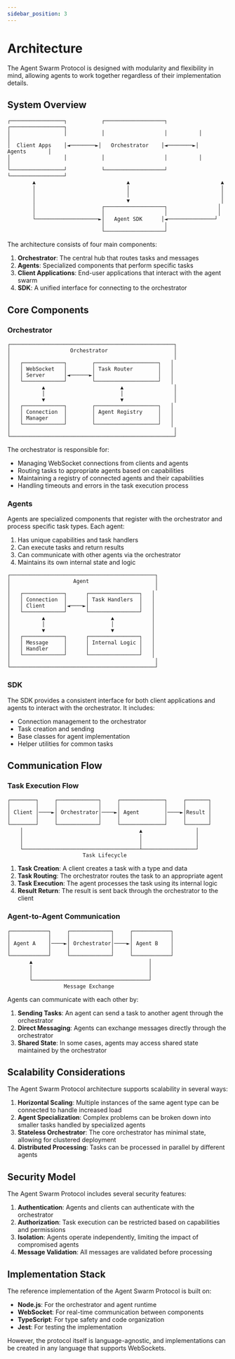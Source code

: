 ```yaml
---
sidebar_position: 3
---
```


# Architecture

The Agent Swarm Protocol is designed with modularity and flexibility in mind, allowing agents to work together regardless of their implementation details.

## System Overview

```
┌─────────────────┐           ┌───────────────────┐          ┌─────────────────┐
│                 │           │                   │          │                 │
│  Client Apps    │◄────────►│   Orchestrator    │◄────────►│    Agents       │
│                 │           │                   │          │                 │
└─────────────────┘           └───────────────────┘          └─────────────────┘
        ▲                             ▲                             ▲
        │                             │                             │
        │                             │                             │
        │                             ▼                             │
        │                     ┌───────────────────┐                │
        │                     │                   │                │
        └────────────────────►│   Agent SDK      │◄───────────────┘
                              │                   │
                              └───────────────────┘
```

The architecture consists of four main components:

1. **Orchestrator**: The central hub that routes tasks and messages
2. **Agents**: Specialized components that perform specific tasks
3. **Client Applications**: End-user applications that interact with the agent swarm
4. **SDK**: A unified interface for connecting to the orchestrator

## Core Components

### Orchestrator

```
┌────────────────────────────────────────────────────┐
│                   Orchestrator                     │
│                                                    │
│   ┌─────────────┐        ┌────────────────────┐   │
│   │ WebSocket   │        │ Task Router        │   │
│   │ Server      │◄──────►│                    │   │
│   └─────────────┘        └────────────────────┘   │
│          ▲                        ▲                │
│          │                        │                │
│          ▼                        ▼                │
│   ┌─────────────┐        ┌────────────────────┐   │
│   │ Connection  │        │ Agent Registry     │   │
│   │ Manager     │        │                    │   │
│   └─────────────┘        └────────────────────┘   │
│                                                    │
└────────────────────────────────────────────────────┘
```

The orchestrator is responsible for:

- Managing WebSocket connections from clients and agents
- Routing tasks to appropriate agents based on capabilities
- Maintaining a registry of connected agents and their capabilities
- Handling timeouts and errors in the task execution process

### Agents

Agents are specialized components that register with the orchestrator and process specific task types. Each agent:

1. Has unique capabilities and task handlers
2. Can execute tasks and return results
3. Can communicate with other agents via the orchestrator
4. Maintains its own internal state and logic

```
┌──────────────────────────────────────────────┐
│                    Agent                     │
│                                              │
│   ┌─────────────┐      ┌────────────────┐   │
│   │ Connection  │      │ Task Handlers  │   │
│   │ Client      │◄────►│                │   │
│   └─────────────┘      └────────────────┘   │
│          ▲                     ▲            │
│          │                     │            │
│          ▼                     ▼            │
│   ┌─────────────┐      ┌────────────────┐   │
│   │ Message     │      │ Internal Logic │   │
│   │ Handler     │      │                │   │
│   └─────────────┘      └────────────────┘   │
│                                              │
└──────────────────────────────────────────────┘
```

### SDK

The SDK provides a consistent interface for both client applications and agents to interact with the orchestrator. It includes:

- Connection management to the orchestrator
- Task creation and sending
- Base classes for agent implementation
- Helper utilities for common tasks

## Communication Flow

### Task Execution Flow

```
┌────────┐     ┌─────────────┐     ┌──────────────┐     ┌───────┐
│        │     │             │     │              │     │       │
│ Client │────►│ Orchestrator│────►│ Agent        │────►│Result │
│        │     │             │     │              │     │       │
└────────┘     └─────────────┘     └──────────────┘     └───────┘
    │                                     ▲                 │
    │                                     │                 │
    │                                     │                 │
    └─────────────────────────────────────┴─────────────────┘
                        Task Lifecycle
```

1. **Task Creation**: A client creates a task with a type and data
2. **Task Routing**: The orchestrator routes the task to an appropriate agent
3. **Task Execution**: The agent processes the task using its internal logic
4. **Result Return**: The result is sent back through the orchestrator to the client

### Agent-to-Agent Communication

```
┌────────────┐     ┌─────────────┐     ┌────────────┐
│            │     │             │     │            │
│ Agent A    │────►│ Orchestrator│────►│ Agent B    │
│            │     │             │     │            │
└────────────┘     └─────────────┘     └────────────┘
       ▲                                     │
       │                                     │
       │                                     │
       └─────────────────────────────────────┘
                  Message Exchange
```

Agents can communicate with each other by:

1. **Sending Tasks**: An agent can send a task to another agent through the orchestrator
2. **Direct Messaging**: Agents can exchange messages directly through the orchestrator
3. **Shared State**: In some cases, agents may access shared state maintained by the orchestrator

## Scalability Considerations

The Agent Swarm Protocol architecture supports scalability in several ways:

1. **Horizontal Scaling**: Multiple instances of the same agent type can be connected to handle increased load
2. **Agent Specialization**: Complex problems can be broken down into smaller tasks handled by specialized agents
3. **Stateless Orchestrator**: The core orchestrator has minimal state, allowing for clustered deployment
4. **Distributed Processing**: Tasks can be processed in parallel by different agents

## Security Model

The Agent Swarm Protocol includes several security features:

1. **Authentication**: Agents and clients can authenticate with the orchestrator
2. **Authorization**: Task execution can be restricted based on capabilities and permissions
3. **Isolation**: Agents operate independently, limiting the impact of compromised agents
4. **Message Validation**: All messages are validated before processing

## Implementation Stack

The reference implementation of the Agent Swarm Protocol is built on:

- **Node.js**: For the orchestrator and agent runtime
- **WebSocket**: For real-time communication between components
- **TypeScript**: For type safety and code organization
- **Jest**: For testing the implementation

However, the protocol itself is language-agnostic, and implementations can be created in any language that supports WebSockets. 